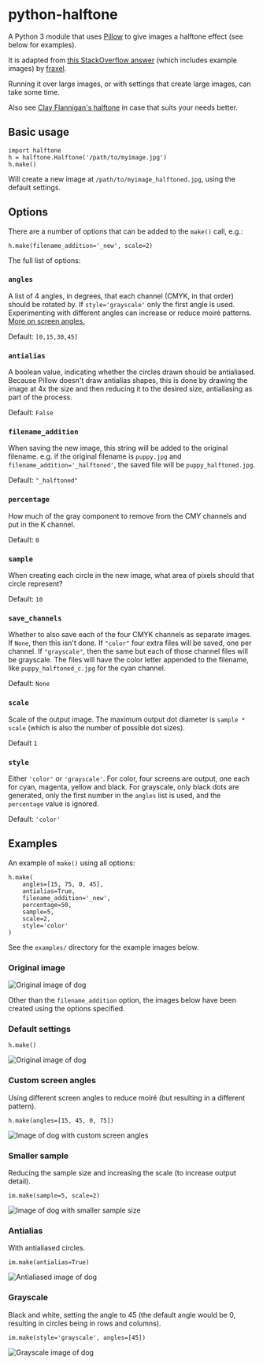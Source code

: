# python-halftone

A Python 3 module that uses [Pillow][pillow] to give images a halftone effect (see below for examples).

It is adapted from [this StackOverflow answer][so] (which includes example images) by [fraxel][fr].

[pillow]: http://pillow.readthedocs.io
[so]: http://stackoverflow.com/questions/10572274/halftone-images-in-python/10575940#10575940
[fr]: http://stackoverflow.com/users/1175101/fraxel

Running it over large images, or with settings that create large images, can take some time.

Also see [Clay Flannigan's halftone](https://github.com/ClayFlannigan/halftone) in case that suits your needs better.

## Basic usage

    import halftone
    h = halftone.Halftone('/path/to/myimage.jpg')
    h.make()

Will create a new image at `/path/to/myimage_halftoned.jpg`, using the default settings.

## Options

There are a number of options that can be added to the `make()` call, e.g.:

	h.make(filename_addition='_new', scale=2)

The full list of options:

### `angles`

A list of 4 angles, in degrees, that each channel (CMYK, in that order) should be rotated by. If `style='grayscale'` only the first angle is used. Experimenting with different angles can increase or reduce moiré patterns. [More on screen angles.](http://the-print-guide.blogspot.co.uk/2009/05/halftone-screen-angles.html)

Default: `[0,15,30,45]`

### `antialias`

A boolean value, indicating whether the circles drawn should be antialiased. Because Pillow doesn't draw antialias shapes, this is done by drawing the image at 4x the size and then reducing it to the desired size, antialiasing as part of the process.

Default: `False`

### `filename_addition`

When saving the new image, this string will be added to the original filename. e.g. if the original filename is `puppy.jpg` and `filename_addition='_halftoned'`, the saved file will be `puppy_halftoned.jpg`.

Default: `"_halftoned"`

### `percentage`

How much of the gray component to remove from the CMY channels and put in the K channel.

Default: `0`

### `sample`

When creating each circle in the new image, what area of pixels should that circle represent?

Default: `10`

### `save_channels`

Whether to also save each of the four CMYK channels as separate images. If `None`, then this isn't done. If `"color"` four extra files will be saved, one per channel. If `"grayscale"`, then the same but each of those channel files will be grayscale. The files will have the color letter appended to the filename, like `puppy_halftoned_c.jpg` for the cyan channel.

Default: `None`

### `scale`

Scale of the output image. The maximum output dot diameter is `sample * scale` (which is also the number of possible dot sizes).

Default `1`

### `style`

Either `'color'` or `'grayscale'`. For color, four screens are output, one each for cyan, magenta, yellow and black. For grayscale, only black dots are generated, only the first number in the `angles` list is used, and the `percentage` value is ignored.

Default: `'color'`

## Examples

An example of `make()` using all options:

	h.make(
		angles=[15, 75, 0, 45],
		antialias=True,
		filename_addition='_new',
		percentage=50,
		sample=5,
		scale=2,
		style='color'
	)

See the `examples/` directory for the example images below.

### Original image

![Original image of dog](examples/original.jpg?raw=True)

Other than the `filename_addition` option, the images below have been created
using the options specified.

### Default settings

    h.make()

![Original image of dog](examples/defaults.jpg?raw=True)

### Custom screen angles

Using different screen angles to reduce moiré (but resulting in a different pattern).

    h.make(angles=[15, 45, 0, 75])

![Image of dog with custom screen angles](examples/angles.jpg?raw=True)

### Smaller sample

Reducing the sample size and increasing the scale (to increase output detail).

    im.make(sample=5, scale=2)

![Image of dog with smaller sample size](examples/sample_scale.jpg?raw=True)

### Antialias

With antialiased circles.

    im.make(antialias=True)

![Antialiased image of dog](examples/antialiased.jpg?raw=True)

### Grayscale

Black and white, setting the angle to 45 (the default angle would be 0, resulting in circles being in rows and columns).

    im.make(style='grayscale', angles=[45])

![Grayscale image of dog](examples/grayscale.jpg?raw=True)
